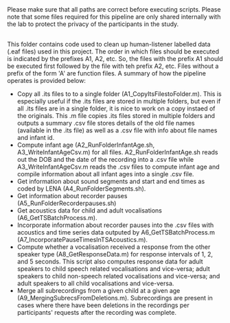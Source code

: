 ##
Please make sure that all paths are correct before executing scripts. Please note that some files required for this pipeline are only shared internally with the lab to protect the privacy of the participants in the study.
## 

This folder contains code used to clean up human-listener labelled data (.eaf files) used in this project. The order in which files should be executed is indicated by the prefixes A1, A2, etc. So, the files with the prefix A1 should be executed first followed by the file with teh prefix A2, etc. Files without a prefix of the form 'A<number>' are function files. A summary of how the pipeline operates is provided below:
  - Copy all .its files to to a single folder (A1_CopyItsFilestoFolder.m). This is especially useful if the .its files are stored in multiple folders, but even if all .its files are in a single folder, it is nice to work on a copy instaed of the originals. This .m file copies .its files stored in multiple folders and outputs a summary .csv file stores details of the old file names (available in the .its file) as well as a .csv file with info about file names and infant id. 
  - Compute infant age (A2_RunFolderInfantAge.sh, A3_WriteInfantAgeCsv.m) for all files. A2_RunFolderInfantAge.sh reads out the DOB and the date of the recording into a .csv file while A3_WriteInfantAgeCsv.m reads the .csv files to compute infant age and compile information about all infant ages into a single .csv file. 
  - Get information about sound segments and start and end times as coded by LENA (A4_RunFolderSegments.sh).
  - Get information about recorder pauses (A5_RunFolderRecorderpauses.sh)
  - Get acoustics data for child and adult vocalisations (A6_GetTSBatchProcess.m).
  - Incorporate information about recorder pauses into the .csv files with acoustics and time series data outputed by A6_GetTSBatchProcess.m (A7_IncorporatePauseTimesInTSAcoustics.m).
  - Compute whether a vocalisation received a response from the other speaker type (A8_GetResponseData.m) for response intervals of 1, 2, and 5 seconds. This script also computes response data for adult speakers to child speech related vocalisations and vice-versa; adult speakers to child non-speech related vocalisations and vice-versa; and adult speakers to all child vocalisations and vice-versa.
  - Merge all subrecordings from a given child at a given age (A9_MergingSubrecsFromDeletions.m). Subrecordings are present in cases where there have been deletions in the recordings per participants' requests after the recording was complete. 
